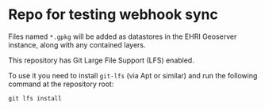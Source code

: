 Repo for testing webhook sync
=============================

Files named `*.gpkg` will be added as datastores in the EHRI Geoserver instance, along with any contained layers.

This repository has Git Large File Support (LFS) enabled.

To use it you need to install `git-lfs` (via Apt or similar) and run the following command at the repository root:

    git lfs install
